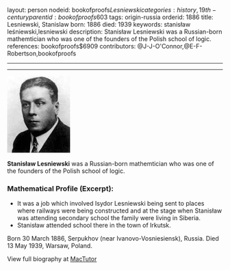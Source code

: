 layout: person
nodeid: bookofproofs$Lesniewski
categories: history,19th-century
parentid: bookofproofs$603
tags: origin-russia
orderid: 1886
title: Lesniewski, Stanislaw
born: 1886
died: 1939
keywords: stanisław leśniewski,lesniewski
description: Stanisław Lesniewski was a Russian-born mathemtician who was one of the founders of the Polish school of logic.
references: bookofproofs$6909
contributors: @J-J-O'Connor,@E-F-Robertson,bookofproofs

---



---

![Lesniewski.jpg](https://github.com/bookofproofs/bookofproofs.github.io/blob/main/_sources/_assets/images/portraits/Lesniewski.jpg?raw=true)

**Stanisław Lesniewski** was a Russian-born mathemtician who was one of the founders of the Polish school of logic.

### Mathematical Profile (Excerpt):
* It was a job which involved Isydor Lesniewski being sent to places where railways were being constructed and at the stage when Stanisław was attending secondary school the family were living in Siberia.
* Stanisław attended school there in the town of Irkutsk.

Born 30 March 1886, Serpukhov (near Ivanovo-Vosniesiensk), Russia. Died 13 May 1939, Warsaw, Poland.

View full biography at [MacTutor](https://mathshistory.st-andrews.ac.uk/Biographies/Lesniewski/)
